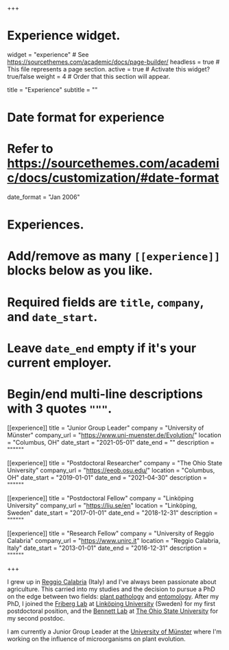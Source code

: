 +++
# Experience widget.
widget = "experience"  # See https://sourcethemes.com/academic/docs/page-builder/
headless = true  # This file represents a page section.
active = true  # Activate this widget? true/false
weight = 4  # Order that this section will appear.

title = "Experience"
subtitle = ""

# Date format for experience
#   Refer to https://sourcethemes.com/academic/docs/customization/#date-format
date_format = "Jan 2006"

# Experiences.
#   Add/remove as many `[[experience]]` blocks below as you like.
#   Required fields are `title`, `company`, and `date_start`.
#   Leave `date_end` empty if it's your current employer.
#   Begin/end multi-line descriptions with 3 quotes `"""`.
[[experience]]
  title = "Junior Group Leader"
  company = "University of Münster"
  company_url = "https://www.uni-muenster.de/Evolution/"
  location = "Columbus, OH"
  date_start = "2021-05-01"
  date_end = ""
  description = """"""

[[experience]]
  title = "Postdoctoral Researcher"
  company = "The Ohio State University"
  company_url = "https://eeob.osu.edu/"
  location = "Columbus, OH"
  date_start = "2019-01-01"
  date_end = "2021-04-30"
  description = """"""

[[experience]]
  title = "Postdoctoral Fellow"
  company = "Linköping University"
  company_url = "https://liu.se/en"
  location = "Linköping, Sweden"
  date_start = "2017-01-01"
  date_end = "2018-12-31"
  description = """"""

[[experience]]
  title = "Research Fellow"
  company = "University of Reggio Calabria"
  company_url = "https://www.unirc.it"
  location = "Reggio Calabria, Italy"
  date_start = "2013-01-01"
  date_end = "2016-12-31"
  description = """""" 

+++

I grew up in [Reggio Calabria](https://en.wikipedia.org/wiki/Reggio_Calabria) (Italy) and I've always been passionate about agriculture. This carried into my studies and the decision to pursue a PhD on the edge between two fields: [plant pathology](https://www.unirc.it/ricerca/laboratori.php?lab=11) and [entomology](https://www.unirc.it/ricerca/laboratori.php?lab=12). After my PhD, I joined the [Friberg Lab](https://liu.se/en/research/friberg-lab) at [Linköping University](https://liu.se/) (Sweden) for my first postdoctoral position, and the [Bennett Lab](https://species-interactions.osu.edu/) at  [The Ohio State University](https://eeob.osu.edu/) for my second postdoc. 

I am currently a Junior Group Leader at  the [University of Münster](https://www.uni-muenster.de/Evolution/) where I'm working on the influence of microorganisms on plant evolution.
